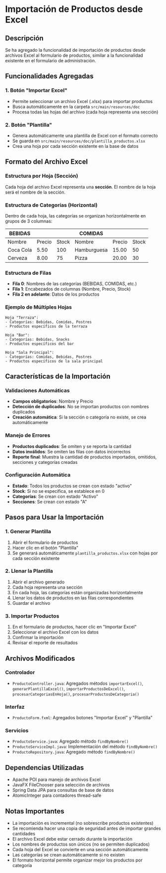 # Importación de Productos desde Excel

## Descripción
Se ha agregado la funcionalidad de importación de productos desde archivos Excel al formulario de productos, similar a la funcionalidad existente en el formulario de administración.

## Funcionalidades Agregadas

### 1. Botón "Importar Excel"
- Permite seleccionar un archivo Excel (.xlsx) para importar productos
- Busca automáticamente en la carpeta `src/main/resources/doc`
- Procesa todas las hojas del archivo (cada hoja representa una sección)

### 2. Botón "Plantilla"
- Genera automáticamente una plantilla de Excel con el formato correcto
- Se guarda en `src/main/resources/doc/plantilla_productos.xlsx`
- Crea una hoja por cada sección existente en la base de datos

## Formato del Archivo Excel

### Estructura por Hoja (Sección)
Cada hoja del archivo Excel representa una **sección**. El nombre de la hoja será el nombre de la sección.

### Estructura de Categorías (Horizontal)
Dentro de cada hoja, las categorías se organizan horizontalmente en grupos de 3 columnas:

| BEBIDAS                |        |        | COMIDAS                |        |        |
|------------------------|--------|--------|------------------------|--------|--------|
| Nombre     | Precio   | Stock  | Nombre | Precio   | Stock  |
| Coca Cola  | 5.50     | 100    | Hamburguesa | 15.00 | 50   |
| Cerveza    | 8.00     | 75     | Pizza       | 20.00 | 30   |

### Estructura de Filas
- **Fila 0**: Nombres de las categorías (BEBIDAS, COMIDAS, etc.)
- **Fila 1**: Encabezados de columnas (Nombre, Precio, Stock)
- **Fila 2 en adelante**: Datos de los productos

### Ejemplo de Múltiples Hojas
```
Hoja "Terraza":
- Categorías: Bebidas, Comidas, Postres
- Productos específicos de la terraza

Hoja "Bar":
- Categorías: Bebidas, Snacks
- Productos específicos del bar

Hoja "Sala Principal":
- Categorías: Comidas, Bebidas, Postres
- Productos específicos de la sala principal
```

## Características de la Importación

### Validaciones Automáticas
- **Campos obligatorios**: Nombre y Precio
- **Detección de duplicados**: No se importan productos con nombres duplicados
- **Creación automática**: Si la sección o categoría no existe, se crea automáticamente

### Manejo de Errores
- **Productos duplicados**: Se omiten y se reporta la cantidad
- **Datos inválidos**: Se omiten las filas con datos incorrectos
- **Reporte final**: Muestra la cantidad de productos importados, omitidos, secciones y categorías creadas

### Configuración Automática
- **Estado**: Todos los productos se crean con estado "activo"
- **Stock**: Si no se especifica, se establece en 0
- **Categorías**: Se crean con estado "Activo"
- **Secciones**: Se crean con estado "A"

## Pasos para Usar la Importación

### 1. Generar Plantilla
1. Abrir el formulario de productos
2. Hacer clic en el botón "Plantilla"
3. Se generará automáticamente `plantilla_productos.xlsx` con hojas por cada sección existente

### 2. Llenar la Plantilla
1. Abrir el archivo generado
2. Cada hoja representa una sección
3. En cada hoja, las categorías están organizadas horizontalmente
4. Llenar los datos de productos en las filas correspondientes
5. Guardar el archivo

### 3. Importar Productos
1. En el formulario de productos, hacer clic en "Importar Excel"
2. Seleccionar el archivo Excel con los datos
3. Confirmar la importación
4. Revisar el reporte de resultados

## Archivos Modificados

### Controlador
- `ProductoController.java`: Agregados métodos `importarExcel()`, `generarPlantillaExcel()`, `importarProductosDeExcel()`, `procesarCategoriasEnHoja()`, `procesarProductosDeCategoria()`

### Interfaz
- `ProductoForm.fxml`: Agregados botones "Importar Excel" y "Plantilla"

### Servicios
- `ProductoService.java`: Agregado método `findByNombre()`
- `ProductoServiceImpl.java`: Implementación del método `findByNombre()`
- `ProductoRepository.java`: Agregado método `findByNombre()`

## Dependencias Utilizadas
- Apache POI para manejo de archivos Excel
- JavaFX FileChooser para selección de archivos
- Spring Data JPA para consultas de base de datos
- AtomicInteger para contadores thread-safe

## Notas Importantes
- La importación es incremental (no sobrescribe productos existentes)
- Se recomienda hacer una copia de seguridad antes de importar grandes cantidades
- El archivo Excel debe estar cerrado durante la importación
- Los nombres de productos son únicos (no se permiten duplicados)
- Cada hoja del Excel se convierte en una sección automáticamente
- Las categorías se crean automáticamente si no existen
- El formato horizontal permite organizar mejor los productos por categoría 